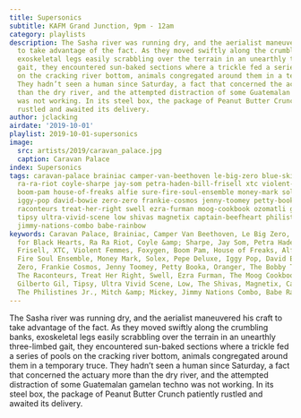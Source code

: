 ```yaml
---
title: Supersonics
subtitle: KAFM Grand Junction, 9pm - 12am
category: playlists
description: The Sasha river was running dry, and the aerialist maneuvered his craft
  to take advantage of the fact. As they moved swiftly along the crumbling banks,
  exoskeletal legs easily scrabbling over the terrain in an unearthly three-limbed
  gait, they encountered sun-baked sections where a trickle fed a series of pools
  on the cracking river bottom, animals congregated around them in a temporary truce.
  They hadn’t seen a human since Saturday, a fact that concerned the actuary more
  than the dry river, and the attempted distraction of some Guatemalan gamelan techno
  was not working. In its steel box, the package of Peanut Butter Crunch patiently
  rustled and awaited its delivery.
author: jclacking
airdate: '2019-10-01'
playlist: 2019-10-01-supersonics
image:
  src: artists/2019/caravan_palace.jpg
  caption: Caravan Palace
index: Supersonics
tags: caravan-palace brainiac camper-van-beethoven le-big-zero blue-skies-for-black-hearts
  ra-ra-riot coyle-sharpe jay-som petra-haden-bill-frisell xtc violent-femmes foxygen
  boom-pam house-of-freaks alfie sure-fire-soul-ensemble money-mark solex pepe-deluxe
  iggy-pop david-bowie zero-zero frankie-cosmos jenny-toomey petty-booka oranger bobby-tenderloin-universe
  raconteurs treat-her-right swell ezra-furman moog-cookbook ozomatli gilberto-gil
  tipsy ultra-vivid-scene low shivas magnetix captain-beefheart philistines-jr mitch-mickey
  jimmy-nations-combo babe-rainbow
keywords: Caravan Palace, Brainiac, Camper Van Beethoven, Le Big Zero, Blue Skies
  for Black Hearts, Ra Ra Riot, Coyle &amp; Sharpe, Jay Som, Petra Haden and Bill
  Frisell, XTC, Violent Femmes, Foxygen, Boom Pam, House of Freaks, Alfie, The Sure
  Fire Soul Ensemble, Money Mark, Solex, Pepe Deluxe, Iggy Pop, David Bowie, Zero
  Zero, Frankie Cosmos, Jenny Toomey, Petty Booka, Oranger, The Bobby Tenderloin Universe,
  The Raconteurs, Treat Her Right, Swell, Ezra Furman, The Moog Cookbook, Ozomatli,
  Gilberto Gil, Tipsy, Ultra Vivid Scene, Low, The Shivas, Magnetix, Captain Beefheart,
  The Philistines Jr., Mitch &amp; Mickey, Jimmy Nations Combo, Babe Rainbow
---
```

The Sasha river was running dry, and the aerialist maneuvered his craft to take advantage of the fact. As they moved swiftly along the crumbling banks, exoskeletal legs easily scrabbling over the terrain in an unearthly three-limbed gait, they encountered sun-baked sections where a trickle fed a series of pools on the cracking river bottom, animals congregated around them in a temporary truce. They hadn’t seen a human since Saturday, a fact that concerned the actuary more than the dry river, and the attempted distraction of some Guatemalan gamelan techno was not working. In its steel box, the package of Peanut Butter Crunch patiently rustled and awaited its delivery.
